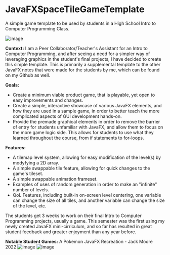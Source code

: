 # JavaFXSpaceTileGameTemplate
A simple game template to be used by students in a High School Intro to Computer Programming Class.

![image](https://user-images.githubusercontent.com/72285578/169949156-4f8d7c85-3dff-4a3a-83f9-fb7ed8f832b2.png)


**Context:** I am a Peer Collaborator/Teacher's Assistant for an Intro to Computer Programming, and after seeing a need for a simpler way of leveraging graphics in the student's final projects, I have decided to create this simple template. This is primarily a supplemental template to the other JavaFX notes that were made for the students by me, which can be found on my Github as well.

**Goals:**
- Create a minimum viable product game, that is playable, yet open to easy improvements and changes.
- Create a simple, interactive showcase of various JavaFX elements, and how they are used in a sample game, in order to better teach the more complicated aspects of GUI development hands-on.
- Provide the premade graphical elements in order to remove the barrier of entry for students unfamiliar with JavaFX, and allow them to focus on the more game logic side. This allows for students to use what they learned throughout the course, from if statements to for-loops.

**Features:**
- A tilemap level system, allowing for easy modification of the level(s) by modyfying a 2D array.
- A simple swappable tile feature, allowing for quick changes to the game's tileset.
- A simple swappable animation frameset. 
- Examples of uses of random generation in order to make an "infinite" number of levels.
- QoL Features, including built-in on-screen level centering, one variable can change the size of all tiles, and another variable can change the size of the level, etc.

The students get 3 weeks to work on their final Intro to Computer Programming projects, usually a game. This semester was the first using my newly created JavaFX mini-cirriculum, and so far has resulted in great student feedback and greater enjoyment than any year before.

**Notable Student Games:**
A Pokemon JavaFX Recreation - Jack Moore 2022
![image](https://user-images.githubusercontent.com/72285578/169948309-5da155c8-bfe6-4380-9842-419cb39d9d93.png)
![image](https://user-images.githubusercontent.com/72285578/169948368-f70b9d8f-1f11-4696-a7da-886fbbde88fb.png)
